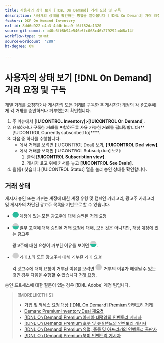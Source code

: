 ```yaml
---
title: 사용자의 상태 보기 [!DNL On Demand] 거래 요청 및 구독
description: 사용자의 상태를 확인하는 방법을 알아봅니다 [!DNL On Demand] 거래 요청 및 구독.
feature: DSP On Demand Inventory
exl-id: 8dd6d922-c4a3-4ddb-bca9-f6f782da1320
source-git-commit: b40c6f08b94e546e5fc068c46b279292a4d8a14f
workflow-type: tm+mt
source-wordcount: '289'
ht-degree: 0%

---
```


# 사용자의 상태 보기 [!DNL On Demand] 거래 요청 및 구독

개별 거래를 요청하거나 게시자의 모든 거래를 구독한 후 게시자가 계정의 각 광고주에게 각 거래를 승인하거나 거부했는지 확인합니다.

1. 주 메뉴에서 **[!UICONTROL Inventory]>[!UICONTROL On Demand]**.
1. 요청하거나 구독한 거래를 포함하도록 사용 가능한 거래를 필터링합니다(**[!UICONTROL Currently subscribed to]****.
1. 다음 중 하나를 수행합니다.
   * 에서 거래를 보려면 [!UICONTROL Deal] 보기, **[!UICONTROL Deal view]**.
   * 에서 거래를 보려면 [!UICONTROL Subscription] 보기:
      1. 클릭 **[!UICONTROL Subscription view]**.
      1. 게시자 로고 위에 커서를 놓고 **[!UICONTROL See Deals]**.
1. 을(를) 찾습니다 [!UICONTROL Status] 열을 눌러 승인 상태를 확인합니다.

## 거래 상태

게시자 승인 또는 거부는 계정에 대한 계정 유형 및 캠페인 카테고리, 광고주 카테고리 및 게시자의 차단된 광고주 목록을 기반으로 할 수 있습니다.

* ![완전히 승인됨](/help/dsp/assets/approved.png) 계정에 있는 모든 광고주에 대해 승인된 거래 요청

* ![부분 승인](/help/dsp/assets/partly-approved.png) 일부 고객에 대해 승인된 거래 요청에 대해, 모든 것은 아니지만, 해당 계정에 있는 광고주

   광고주에 대한 요청이 거부된 이유를 보려면 ![부분 승인](/help/dsp/assets/partly-approved.png).

* ![거부](/help/dsp/assets/denied.png) 거래소의 모든 광고주에 대해 거부된 거래 요청

   각 광고주에 대해 요청이 거부된 이유를 보려면 ![거부](/help/dsp/assets/denied.png). 거부의 이유가 해결될 수 있는 것인 경우 다음을 수행할 수 있습니다 [거래 요청](/help/dsp/inventory/on-demand-inventory-rerequest.md).

승인 프로세스에 대한 질문이 있는 경우 [!DNL Adobe] 계정 팀입니다.

>[!MORELIKETHIS]
>
>* [가입 및 액세스 요청 대상 [!DNL On Demand] Premium 인벤토리 거래](on-demand-inventory-subscribe.md)
>* [Demand Premium Inventory Deal 재요청](on-demand-inventory-rerequest.md)
>* [[!DNL On Demand] Premium 아시아 태평양의 인벤토리 게시자](on-demand-inventory-publishers-apac.md)
>* [[!DNL On Demand] Premium 호주 및 뉴질랜드의 인벤토리 게시자](on-demand-inventory-publishers-anz.md)
>* [[!DNL On Demand] Premium 유럽, 중동 및 아프리카의 인벤토리 출판사](on-demand-inventory-publishers-emea.md)
>* [[!DNL On Demand] Premium 북미 인벤토리 게시자](on-demand-inventory-publishers-na.md)

